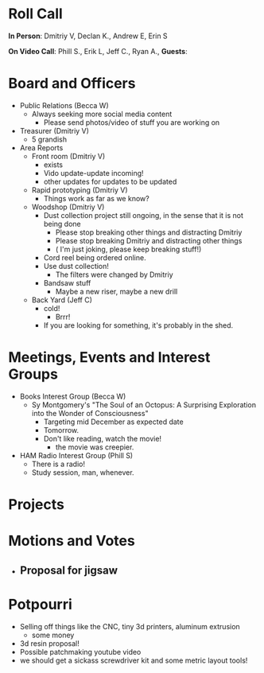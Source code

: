 Roll Call
=========
**In Person**:   Dmitriy V, Declan K., Andrew E,  Erin S

**On Video Call**:  Phill S., Erik L, Jeff C., Ryan A.,
**Guests**: 

Board and Officers
==================
- Public Relations (Becca W)
  - Always seeking more social media content
    - Please send photos/video of stuff you are working on
- Treasurer (Dmitriy V)
  - 5 grandish
- Area Reports
  - Front room (Dmitriy V)
    - exists
    - Vido update-update incoming!
    - other updates for updates to be updated
  - Rapid prototyping (Dmitriy V)
    - Things work as far as we know?
  - Woodshop (Dmitriy V)
    - Dust collection project still ongoing, in the sense that it is not being done
      - Please stop breaking other things and distracting Dmitriy
      - Please stop breaking Dmitriy and distracting other things
      - ( I'm just joking, please keep breaking stuff!)
    - Cord reel being ordered online.
    - Use dust collection!
      - The filters were changed by Dmitriy
    - Bandsaw stuff
      - Maybe a new riser, maybe a new drill    
  - Back Yard (Jeff C)
    - cold!
      - Brrr!
    - If you are looking for something, it's probably in the shed.

Meetings, Events and Interest Groups
====================================
- Books Interest Group (Becca W)
  - Sy Montgomery's "The Soul of an Octopus: A Surprising Exploration into the Wonder of Consciousness"
    - Targeting mid December as expected date
    - Tomorrow.
    - Don't like reading, watch the movie! 
      - the movie was creepier.
- HAM Radio Interest Group (Phill S)
  - There is a radio!
  - Study session, man, whenever.
  
Projects
========


Motions and Votes
=================
- Proposal for jigsaw
  - 

Potpourri
=========
- Selling off things like the CNC, tiny 3d printers, aluminum extrusion
  - some money
- 3d resin proposal!
- Possible patchmaking youtube video
- we should get a sickass screwdriver kit and some metric layout tools!


